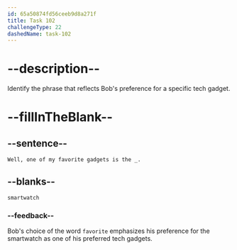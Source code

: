 ```yaml
---
id: 65a50874fd56ceeb9d8a271f
title: Task 102
challengeType: 22
dashedName: task-102
---
```


# --description--

Identify the phrase that reflects Bob's preference for a specific tech gadget.

# --fillInTheBlank--

## --sentence--

`Well, one of my favorite gadgets is the _.`

## --blanks--

`smartwatch`

### --feedback--

Bob's choice of the word `favorite` emphasizes his preference for the smartwatch as one of his preferred tech gadgets.
